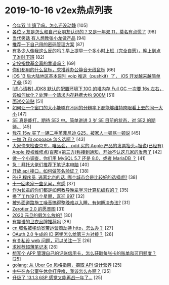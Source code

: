 # 2019-10-16 v2ex热点列表

+ [今年双 11 鸽了吗，怎么还没动静](https://www.v2ex.com/t/609786#reply105) [105]
+ [各位 v 友是怎么和自己女朋友认识的？又是一年双 11，莫名有点慌了](https://www.v2ex.com/t/609801#reply98) [98]
+ [当代笑话 有人想教张小龙做产品](https://www.v2ex.com/t/609985#reply94) [94]
+ [推荐一下自己用的密码管理方案](https://www.v2ex.com/t/609821#reply87) [87]
+ [有多少人像我这么反的吗？早上提早一个多小时上班（完全自愿），晚上到点了准时下班](https://www.v2ex.com/t/609749#reply82) [82]
+ [定投指数基金真的靠谱吗？](https://www.v2ex.com/t/609805#reply69) [69]
+ [你们都用的什么鼠标，求推荐办公静音无线鼠标](https://www.v2ex.com/t/609756#reply66) [66]
+ [iOS 13 后大陆地区基本告别 voip 推送（pushkit）了， iOS 开发越来越简单了😂](https://www.v2ex.com/t/609787#reply52) [52]
+ [[虚心请教] JDK8 默认的配置环境下,10G 的堆内存 Full GC 一次要 16s 左右，该如何优化？处理一个请求内存耗费大约 900M](https://www.v2ex.com/t/609860#reply51) [51]
+ [面试交流贴](https://www.v2ex.com/t/609752#reply51) [51]
+ [如何让一个窗口的大小能够在不同的分辨率下都能够维持肉眼看上去的同一大小](https://www.v2ex.com/t/609755#reply47) [47]
+ [SE 真是能打，期待 SE2 中。简单讲讲 3 岁 SE 目前的状态，对 SE2 的期待。](https://www.v2ex.com/t/609797#reply45) [45]
+ [我花 15w 买了一辆二手英菲尼迪 G25，被家人一顿骂一顿说](https://www.v2ex.com/t/609976#reply45) [45]
+ [一加 7t 和 oppoace 怎么选啊？](https://www.v2ex.com/t/609865#reply43) [43]
+ [大家快来检查京东，唯品会， pdd 买的 Apple 产品的发票抬头~据说(已经有) Apple 授权维修点(百邦)(第三方)称接到通知，开始不认这几家的发票了](https://www.v2ex.com/t/609901#reply42) [42]
+ [做一个小调查，你们用 MySQL 5.7 还是 8.0，或者 MariaDB ？](https://www.v2ex.com/t/610001#reply41) [41]
+ [急！拜托大佬们推荐下笔记本电脑](https://www.v2ex.com/t/609804#reply40) [40]
+ [开放 api 接口，如何做签名验证？](https://www.v2ex.com/t/609802#reply38) [38]
+ [PHP 程序员, 逃离北京的话, 哪个城市会是比较好的选择呢?](https://www.v2ex.com/t/609819#reply38) [38]
+ [十一回老家一些见闻，有感](https://www.v2ex.com/t/609941#reply37) [37]
+ [作为长辈的你们都是如何教导晚辈学习计算机编程的？](https://www.v2ex.com/t/609925#reply35) [35]
+ [换了工作没几个星期，喜迎 997](https://www.v2ex.com/t/610061#reply32) [32]
+ [被外面道路施工噪音搞得整晚难以入睡，有何解决办法?](https://www.v2ex.com/t/609776#reply31) [31]
+ [Zerotier 2.0 的愿景图](https://www.v2ex.com/t/609785#reply31) [31]
+ [2020 元旦的假怎么放的?](https://www.v2ex.com/t/609774#reply30) [30]
+ [有靠谱的卫衣品牌推荐吗](https://www.v2ex.com/t/609823#reply28) [28]
+ [cn 域名被移动宽带运营商劫持 http，怎么办？](https://www.v2ex.com/t/609798#reply27) [27]
+ [OAuth 2.0 生成的 ID 密钥怎么给第三方对接？](https://www.v2ex.com/t/609838#reply26) [26]
+ [有关私设 web 问题，可以关注一下](https://www.v2ex.com/t/609847#reply26) [26]
+ [求推荐超薄笔记本](https://www.v2ex.com/t/609757#reply26) [26]
+ [想写个 APP 管理自己的记账信用卡，怎么获取每张卡的账单和可用额度？](https://www.v2ex.com/t/609849#reply25) [25]
+ [golang: 从 Uber Go 风格指南，摄取 API 设计营养](https://www.v2ex.com/t/609761#reply25) [25]
+ [中午在办公室午休会打呼噜，我该怎么办啊？](https://www.v2ex.com/t/609772#reply25) [25]
+ [升级了 13.1.3 6SP 感觉又能再战一年了…](https://www.v2ex.com/t/609782#reply25) [25]

